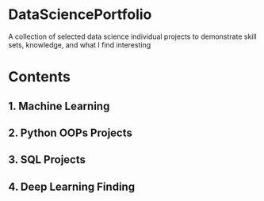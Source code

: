 # DataSciencePortfolio
A collection of selected data science individual projects to demonstrate skill sets, knowledge, and what I find interesting 
# Contents
## 1. Machine Learning
## 2.  Python OOPs Projects
## 3.  SQL Projects
## 4.  Deep Learning Finding
